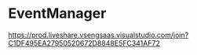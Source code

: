 # EventManager
https://prod.liveshare.vsengsaas.visualstudio.com/join?C1DF495EA27950520672D8848E5FC341AF72
